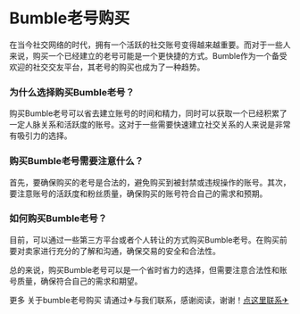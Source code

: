 # Bumble老号购买

在当今社交网络的时代，拥有一个活跃的社交账号变得越来越重要。而对于一些人来说，购买一个已经建立的老号可能是一个更快捷的方式。Bumble作为一个备受欢迎的社交交友平台，其老号的购买也成为了一种趋势。

### 为什么选择购买Bumble老号？

购买Bumble老号可以省去建立账号的时间和精力，同时可以获取一个已经积累了一定人脉关系和活跃度的账号。这对于一些需要快速建立社交关系的人来说是非常有吸引力的选择。

### 购买Bumble老号需要注意什么？

首先，要确保购买的老号是合法的，避免购买到被封禁或违规操作的账号。其次，要注意账号的活跃度和粉丝质量，确保购买的账号符合自己的需求和预期。

### 如何购买Bumble老号？

目前，可以通过一些第三方平台或者个人转让的方式购买Bumble老号。在购买前要对卖家进行充分的了解和沟通，确保交易的安全和合法性。

总的来说，购买Bumble老号可以是一个省时省力的选择，但需要注意合法性和账号质量，确保符合自己的需求和期望。

更多 关于bumble老号购买 请通过✈与我们联系，感谢阅读，谢谢！[点这里联系✈](https://ww.k02.cc)